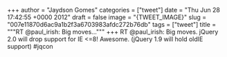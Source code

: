 
+++
author = "Jaydson Gomes"
categories = ["tweet"]
date = "Thu Jun 28 17:42:55 +0000 2012"
draft = false
image = "{TWEET_IMAGE}"
slug = "007e11870d6ac9a1b2f3a6703983afdc272b76db"
tags = ["tweet"]
title = """RT @paul_irish: Big moves..."""
+++
RT @paul_irish: Big moves. jQuery 2.0 will drop support for IE &lt;=8! Awesome. (jQuery 1.9 will hold oldIE support) #jqcon

